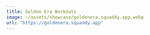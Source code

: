 ```yaml
---
title: Golden Era Workouts
image: ~/assets/showcase/goldenera.squaddy.app.webp
url: "https://goldenera.squaddy.app"
---
```

